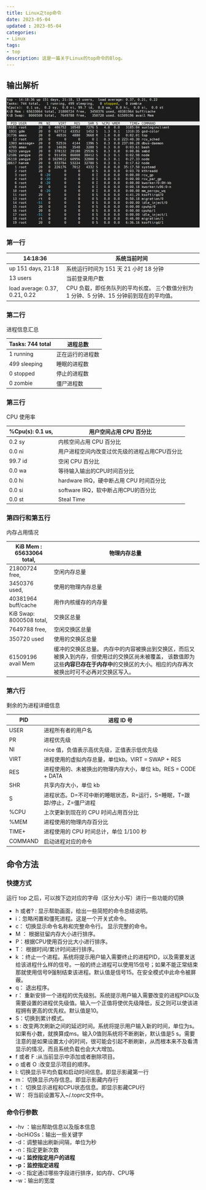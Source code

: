```yaml
---
title: Linux之top命令
date: 2023-05-04
updated : 2023-05-04
categories: 
- Linux
tags: 
- top
description: 这是一篇关于Linux的top命令的Blog。
---
```


## 输出解析

![img](Linux之top命令/77465085fd614c43a4a181d2e72222e4.png)

### 第一行

| 14:18:36                       | 系统当前时间                                                 |
| ------------------------------ | ------------------------------------------------------------ |
| up 151 days, 21:18             | 系统运行时间为 151 天 21 小时 18 分钟                        |
| 13 users                       | 当前登录用户数                                               |
| load average: 0.37, 0.21, 0.22 | CPU 负载，即任务队列的平均长度。 三个数值分别为 1 分钟、5 分钟、15 分钟前到现在的平均值。 |

### 第二行

进程信息汇总

| Tasks: 744 total | 进程总数         |
| ---------------- | ---------------- |
| 1 running        | 正在运行的进程数 |
| 499 sleeping     | 睡眠的进程数     |
| 0 stopped        | 停止的进程数     |
| 0 zombie         | 僵尸进程数       |

### 第三行

CPU 使用率

| %Cpu(s):  0.1 us, | 用户空间占用 CPU 百分比                       |
| ----------------- | --------------------------------------------- |
| 0.2 sy            | 内核空间占用 CPU 百分比                       |
| 0.0 ni            | 用户进程空间内改变过优先级的进程占用CPU百分比 |
| 99.7 id           | 空闲 CPU 百分比                               |
| 0.0 wa            | 等待输入输出的CPU时间百分比                   |
| 0.0 hi            | hardware IRQ，硬中断占用 CPU 时间百分比       |
| 0.0 si            | software IRQ，软中断占用CPU的百分比           |
| 0.0 st            | Steal Time                                    |

### 第四行和第五行

内存占用情况

| KiB Mem : 65633064 total, | 物理内存总量                                                 |
| ------------------------- | ------------------------------------------------------------ |
| 21800724 free,            | 空闲内存总量                                                 |
| 3450376 used,             | 使用的物理内存总量                                           |
| 40381964 buff/cache       | 用作内核缓存的内存量                                         |
| KiB Swap:  8000508 total, | 交换区总量                                                   |
| 7649788 free,             | 空闲交换区总量                                               |
| 350720 used               | 使用的交换区总量                                             |
| 61509196 avail Mem        | 缓冲的交换区总量。 内存中的内容被换出到交换区，而后又被换入到内存，但使用过的交换区尚未被覆盖， 该数值即为这些**内容已存在于内存中**的交换区的大小。相应的内存再次被换出时可不必再对交换区写入。 |

### 第六行

剩余的为进程详细信息

| PID     | 进程 ID 号                                                   |
| ------- | ------------------------------------------------------------ |
| USER    | 进程所有者的用户名                                           |
| PR      | 进程优先级                                                   |
| NI      | nice 值，负值表示高优先级，正值表示低优先级                  |
| VIRT    | 进程使用的虚拟内存总量，单位kb。VIRT = SWAP + RES            |
| RES     | 进程使用的、未被换出的物理内存大小，单位 kb。RES = CODE + DATA |
| SHR     | 共享内存大小，单位 kb                                        |
| S       | 进程状态。D=不可中断的睡眠状态，R=运行，S=睡眠，T=跟踪/停止，Z=僵尸进程 |
| %CPU    | 上次更新到现在的 CPU 时间占用百分比                          |
| %MEM    | 进程使用的物理内存百分比                                     |
| TIME+   | 进程使用的 CPU 时间总计，单位 1/100 秒                       |
| COMMAND | 启动进程对应的命令                                           |

## 命令方法

### 快捷方式

运行 top 之后，可以按下边对应的字母（区分大小写）进行一些功能的切换

- h 或者?  : 显示帮助画面，给出一些简短的命令总结说明。
- i：忽略闲置和僵死进程。这是一个开关式命令。
- c：  切换显示命令名称和完整命令行。 显示完整的命令。 
- M ： 根据驻留内存大小进行排序。
- P：根据CPU使用百分比大小进行排序。
- T： 根据时间/累计时间进行排序。
- k  ：终止一个进程。系统将提示用户输入需要终止的进程PID，以及需要发送给该进程什么样的信号。一般的终止进程可以使用15信号；如果不能正常结束那就使用信号9强制结束该进程。默认值是信号15。在安全模式中此命令被屏蔽。
- q：  退出程序。
- r：  重新安排一个进程的优先级别。系统提示用户输入需要改变的进程PID以及需要设置的进程优先级值。输入一个正值将使优先级降低，反之则可以使该进程拥有更高的优先权。默认值是10。
- S：切换到累计模式。
- s :  改变两次刷新之间的延迟时间。系统将提示用户输入新的时间，单位为s。如果有小数，就换算成ms。输入0值则系统将不断刷新，默认值是5 s。需要注意的是如果设置太小的时间，很可能会引起不断刷新，从而根本来不及看清显示的情况，而且系统负载也会大大增加。
- f 或者 F :从当前显示中添加或者删除项目。
- o 或者 O  :改变显示项目的顺序。
- l: 切换显示平均负载和启动时间信息。即显示影藏第一行
- m： 切换显示内存信息。即显示影藏内存行
- t ： 切换显示进程和CPU状态信息。即显示影藏CPU行
- W：  将当前设置写入~/.toprc文件中。

### 命令行参数

- -hv ：输出帮助信息以及版本信息
- -bcHiOSs：输出一些关键字
- -d：调整输出刷新间隔，单位为秒
- -n：指定更新次数
- **-u：监控指定用户的进程**
- **-p：监控指定进程**
- -o：指定通过哪些字段进行排序，如内存、CPU等
- -w：输出的宽度

